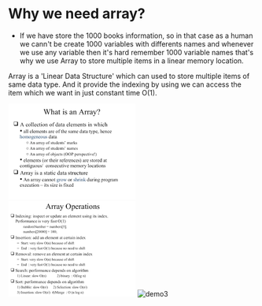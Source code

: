 # Why we need array?
 - If we have store the 1000 books information, so in that case as a human  we cann't be create 1000 variables with differents names and whenever we use any variable
    then it's hard remember 1000 variable names that's why we use Array to store multiple items in a linear memory location.
    
Array is a 'Linear Data Structure' which can used to store multiple items of same data type.
And it provide the indexing by using we can access the item which we want in just constant time  O(1).



![demo1](https://github.com/manishhedau/Data-Structure-Algorithm/blob/main/1.%20Array/Array_1.png)
![demo2](https://github.com/manishhedau/Data-Structure-Algorithm/blob/main/1.%20Array/Array_2.png)
![demo3](https://github.com/manishhedau/Data-Structure-Algorithm/blob/main/1.%20Array/Array_3.png)
